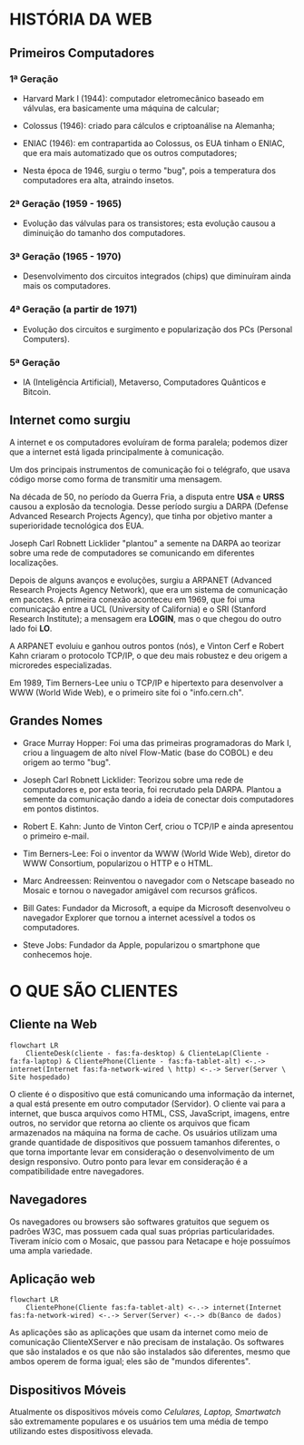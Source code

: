 # HISTÓRIA DA WEB

## Primeiros Computadores

### 1ª Geração
 - Harvard Mark I (1944): computador eletromecânico baseado em válvulas, era basicamente uma máquina de calcular;

 - Colossus (1946): criado para cálculos e criptoanálise na Alemanha;

 - ENIAC (1946): em contrapartida ao Colossus, os EUA tinham o ENIAC, que era mais automatizado que os outros computadores;

 - Nesta época de 1946, surgiu o termo "bug", pois a temperatura dos computadores era alta, atraindo insetos.

### 2ª Geração (1959 - 1965)
 - Evolução das válvulas para os transistores; esta evolução causou a diminuição do tamanho dos computadores.

### 3ª Geração (1965 - 1970)
 - Desenvolvimento dos circuitos integrados (chips) que diminuíram ainda mais os computadores.

### 4ª Geração (a partir de 1971)
 - Evolução dos circuitos e surgimento e popularização dos PCs (Personal Computers).

### 5ª Geração
 - IA (Inteligência Artificial), Metaverso, Computadores Quânticos e Bitcoin.

## Internet como surgiu
A internet e os computadores evoluíram de forma paralela; podemos dizer que a internet está ligada principalmente à comunicação. 

Um dos principais instrumentos de comunicação foi o telégrafo, que usava código morse como forma de transmitir uma mensagem.

Na década de 50, no período da Guerra Fria, a disputa entre **USA** e **URSS** causou a explosão da tecnologia. Desse período surgiu a DARPA (Defense Advanced Research Projects Agency), que tinha por objetivo manter a superioridade tecnológica dos EUA.

Joseph Carl Robnett Licklider "plantou" a semente na DARPA ao teorizar sobre uma rede de computadores se comunicando em diferentes localizações.

Depois de alguns avanços e evoluções, surgiu a ARPANET (Advanced Research Projects Agency Network), que era um sistema de comunicação em pacotes. A primeira conexão aconteceu em 1969, que foi uma comunicação entre a UCL (University of California) e o SRI (Stanford Research Institute); a mensagem era **LOGIN**, mas o que chegou do outro lado foi **LO**.

A ARPANET evoluiu e ganhou outros pontos (nós), e Vinton Cerf e Robert Kahn criaram o protocolo TCP/IP, o que deu mais robustez e deu origem a microredes especializadas.

Em 1989, Tim Berners-Lee uniu o TCP/IP e hipertexto para desenvolver a WWW (World Wide Web), e o primeiro site foi o "info.cern.ch".

## Grandes Nomes
- Grace Murray Hopper: Foi uma das primeiras programadoras do Mark I, criou a linguagem de alto nível Flow-Matic (base do COBOL) e deu origem ao termo "bug".

- Joseph Carl Robnett Licklider: Teorizou sobre uma rede de computadores e, por esta teoria, foi recrutado pela DARPA. Plantou a semente da comunicação dando a ideia de conectar dois computadores em pontos distintos.

- Robert E. Kahn: Junto de Vinton Cerf, criou o TCP/IP e ainda apresentou o primeiro e-mail.

- Tim Berners-Lee: Foi o inventor da WWW (World Wide Web), diretor do WWW Consortium, popularizou o HTTP e o HTML.

- Marc Andreessen: Reinventou o navegador com o Netscape baseado no Mosaic e tornou o navegador amigável com recursos gráficos.

- Bill Gates: Fundador da Microsoft, a equipe da Microsoft desenvolveu o navegador Explorer que tornou a internet acessível a todos os computadores.

- Steve Jobs: Fundador da Apple, popularizou o smartphone que conhecemos hoje.

# O QUE SÃO CLIENTES

## Cliente na Web
```mermaid
flowchart LR
    ClienteDesk(cliente - fas:fa-desktop) & ClienteLap(Cliente - fa:fa-laptop) & ClientePhone(Cliente - fas:fa-tablet-alt) <-.-> internet(Internet fas:fa-network-wired \ http) <-.-> Server(Server \ Site hospedado)
```

O cliente é o dispositivo que está comunicando uma informação da internet, a qual está presente em outro computador (Servidor). O cliente vai para a internet, que busca arquivos como HTML, CSS, JavaScript, imagens, entre outros, no servidor que retorna ao cliente os arquivos que ficam armazenados na máquina na forma de cache. Os usuários utilizam uma grande quantidade de dispositivos que possuem tamanhos diferentes, o que torna importante levar em consideração o desenvolvimento de um design responsivo. Outro ponto para levar em consideração é a compatibilidade entre navegadores.

## Navegadores

Os navegadores ou browsers são softwares gratuitos que seguem os padrões W3C, mas possuem cada qual suas próprias particularidades. Tiveram início com o Mosaic, que passou para Netacape e hoje possuímos uma ampla variedade.

## Aplicação web

```mermaid
flowchart LR
    ClientePhone(Cliente fas:fa-tablet-alt) <-.-> internet(Internet fas:fa-network-wired) <-.-> Server(Server) <-.-> db(Banco de dados)
```

As aplicações são as aplicações que usam da internet como meio de comunicação ClienteXServer e não precisam de instalação. Os softwares que são instalados e os que não são instalados são diferentes, mesmo que ambos operem de forma igual; eles são de "mundos diferentes".

## Dispositivos Móveis

Atualmente os dispositivos móveis como *Celulares, Laptop, Smartwatch* são extremamente populares e os usuários tem uma média de tempo utilizando estes dispositivoss elevada.

